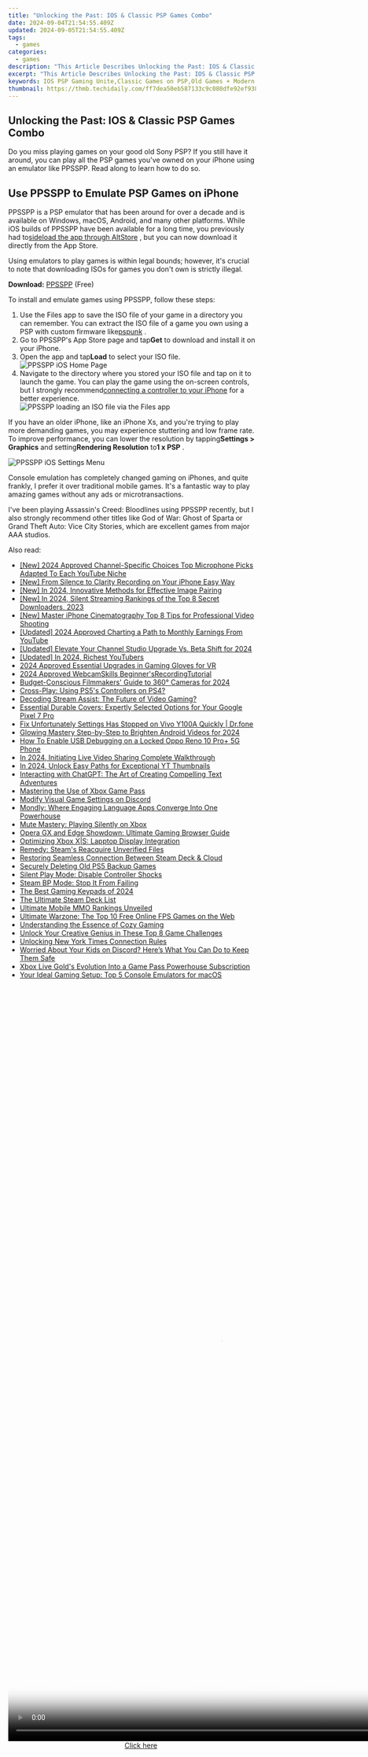 ```yaml
---
title: "Unlocking the Past: IOS & Classic PSP Games Combo"
date: 2024-09-04T21:54:55.409Z
updated: 2024-09-05T21:54:55.409Z
tags:
  - games
categories:
  - games
description: "This Article Describes Unlocking the Past: IOS & Classic PSP Games Combo"
excerpt: "This Article Describes Unlocking the Past: IOS & Classic PSP Games Combo"
keywords: IOS PSP Gaming Unite,Classic Games on PSP,Old Games + Modern Tech,PSP Legacy Gaming,IOS Compatibility with PSP,Vintage Games Revival,Combo IOS & PSP Games
thumbnail: https://thmb.techidaily.com/ff7dea50eb587133c9c080dfe92ef9382e6bba6eef0863a0474a1aae2b4b5f25.jpg
---
```


## Unlocking the Past: IOS & Classic PSP Games Combo

 Do you miss playing games on your good old Sony PSP? If you still have it around, you can play all the PSP games you've owned on your iPhone using an emulator like PPSSPP. Read along to learn how to do so.

## Use PPSSPP to Emulate PSP Games on iPhone

 PPSSPP is a PSP emulator that has been around for over a decade and is available on Windows, macOS, Android, and many other platforms. While iOS builds of PPSSPP have been available for a long time, you previously had to[sideload the app through AltStore](https://www.makeuseof.com/how-to-sideload-iphone-apps-without-jailbreak/) , but you can now download it directly from the App Store.

 Using emulators to play games is within legal bounds; however, it's crucial to note that downloading ISOs for games you don't own is strictly illegal.

**Download:** [PPSSPP](https://apps.apple.com/us/app/ppsspp-psp-emulator/id6496972903) (Free)

To install and emulate games using PPSSPP, follow these steps:

1. Use the Files app to save the ISO file of your game in a directory you can remember. You can extract the ISO file of a game you own using a PSP with custom firmware like[pspunk](https://www.pspunk.com/) .
2. Go to PPSSPP's App Store page and tap**Get** to download and install it on your iPhone.
3. Open the app and tap**Load** to select your ISO file.  
![PPSSPP iOS Home Page](https://static1.makeuseofimages.com/wordpress/wp-content/uploads/2024/05/ppsspp-ios-home-page.PNG)
4. Navigate to the directory where you stored your ISO file and tap on it to launch the game. You can play the game using the on-screen controls, but I strongly recommend[connecting a controller to your iPhone](https://www.makeuseof.com/how-to-connect-ps5-controller-to-phone/) for a better experience.  
![PPSSPP loading an ISO file via the Files app](https://static1.makeuseofimages.com/wordpress/wp-content/uploads/2024/05/ppsspp-loading-an-iso-file-via-the-files-app.PNG)

 If you have an older iPhone, like an iPhone Xs, and you're trying to play more demanding games, you may experience stuttering and low frame rate. To improve performance, you can lower the resolution by tapping**Settings > Graphics** and setting**Rendering Resolution** to**1 x PSP** .

![PPSSPP iOS Settings Menu](https://static1.makeuseofimages.com/wordpress/wp-content/uploads/2024/05/ppsspp-ios-settings-menu.PNG)

 Console emulation has completely changed gaming on iPhones, and quite frankly, I prefer it over traditional mobile games. It's a fantastic way to play amazing games without any ads or microtransactions.

 I've been playing Assassin's Creed: Bloodlines using PPSSPP recently, but I also strongly recommend other titles like God of War: Ghost of Sparta or Grand Theft Auto: Vice City Stories, which are excellent games from major AAA studios.


<ins class="adsbygoogle"
     style="display:block"
     data-ad-format="autorelaxed"
     data-ad-client="ca-pub-7571918770474297"
     data-ad-slot="1223367746"></ins>



<ins class="adsbygoogle"
     style="display:block"
     data-ad-client="ca-pub-7571918770474297"
     data-ad-slot="8358498916"
     data-ad-format="auto"
     data-full-width-responsive="true"></ins>

<span class="atpl-alsoreadstyle">Also read:</span>
<div><ul>
<li><a href="https://youtube-web.techidaily.com/024-approved-channel-specific-choices-top-microphone-picks-adapted-to-each-youtube-niche/"><u>[New] 2024 Approved  Channel-Specific Choices  Top Microphone Picks Adapted To Each YouTube Niche</u></a></li>
<li><a href="https://desktop-recording.techidaily.com/new-from-silence-to-clarity-recording-on-your-iphone-easy-way/"><u>[New] From Silence to Clarity  Recording on Your iPhone Easy Way</u></a></li>
<li><a href="https://fox-info.techidaily.com/new-in-2024-innovative-methods-for-effective-image-pairing/"><u>[New] In 2024, Innovative Methods for Effective Image Pairing</u></a></li>
<li><a href="https://facebook-clips.techidaily.com/new-in-2024-silent-streaming-rankings-of-the-top-8-secret-downloaders-2023/"><u>[New] In 2024, Silent Streaming  Rankings of the Top 8 Secret Downloaders, 2023</u></a></li>
<li><a href="https://extra-guidance.techidaily.com/new-master-iphone-cinematography-top-8-tips-for-professional-video-shooting/"><u>[New] Master iPhone Cinematography  Top 8 Tips for Professional Video Shooting</u></a></li>
<li><a href="https://facebook-video-share.techidaily.com/updated-2024-approved-charting-a-path-to-monthly-earnings-from-youtube/"><u>[Updated] 2024 Approved  Charting a Path to Monthly Earnings From YouTube</u></a></li>
<li><a href="https://facebook-video-share.techidaily.com/updated-elevate-your-channel-studio-upgrade-vs-beta-shift-for-2024/"><u>[Updated] Elevate Your Channel  Studio Upgrade Vs. Beta Shift for 2024</u></a></li>
<li><a href="https://youtube-sure.techidaily.com/ed-in-2024-richest-youtubers/"><u>[Updated] In 2024, Richest YouTubers</u></a></li>
<li><a href="https://fox-direct.techidaily.com/2024-approved-essential-upgrades-in-gaming-gloves-for-vr/"><u>2024 Approved  Essential Upgrades in Gaming Gloves for VR</u></a></li>
<li><a href="https://screen-video-capture.techidaily.com/2024-approved-webcamskills-beginnersrecordingtutorial/"><u>2024 Approved  WebcamSkills  Beginner'sRecordingTutorial</u></a></li>
<li><a href="https://extra-tips.techidaily.com/budget-conscious-filmmakers-guide-to-360-cameras-for-2024/"><u>Budget-Conscious Filmmakers' Guide to 360° Cameras for 2024</u></a></li>
<li><a href="https://games-able.techidaily.com/cross-play-using-ps5s-controllers-on-ps4/"><u>Cross-Play: Using PS5's Controllers on PS4?</u></a></li>
<li><a href="https://games-able.techidaily.com/decoding-stream-assist-the-future-of-video-gaming/"><u>Decoding Stream Assist: The Future of Video Gaming?</u></a></li>
<li><a href="https://buynow-info.techidaily.com/essential-durable-covers-expertly-selected-options-for-your-google-pixel-7-pro/"><u>Essential Durable Covers: Expertly Selected Options for Your Google Pixel 7 Pro</u></a></li>
<li><a href="https://howto.techidaily.com/fix-unfortunately-settings-has-stopped-on-vivo-y100a-quickly-drfone-by-drfone-fix-android-problems-fix-android-problems/"><u>Fix Unfortunately Settings Has Stopped on Vivo Y100A Quickly | Dr.fone</u></a></li>
<li><a href="https://some-techniques.techidaily.com/glowing-mastery-step-by-step-to-brighten-android-videos-for-2024/"><u>Glowing Mastery  Step-by-Step to Brighten Android Videos for 2024</u></a></li>
<li><a href="https://easy-unlock-android.techidaily.com/how-to-enable-usb-debugging-on-a-locked-oppo-reno-10-proplus-5g-phone-by-drfone-android/"><u>How To Enable USB Debugging on a Locked Oppo Reno 10 Pro+ 5G Phone</u></a></li>
<li><a href="https://some-knowledge.techidaily.com/in-2024-initiating-live-video-sharing-complete-walkthrough/"><u>In 2024, Initiating Live Video Sharing  Complete Walkthrough</u></a></li>
<li><a href="https://youtube-zero.techidaily.com/24-unlock-easy-paths-for-exceptional-yt-thumbnails/"><u>In 2024, Unlock Easy Paths for Exceptional YT Thumbnails</u></a></li>
<li><a href="https://games-able.techidaily.com/interacting-with-chatgpt-the-art-of-creating-compelling-text-adventures/"><u>Interacting with ChatGPT: The Art of Creating Compelling Text Adventures</u></a></li>
<li><a href="https://games-able.techidaily.com/mastering-the-use-of-xbox-game-pass/"><u>Mastering the Use of Xbox Game Pass</u></a></li>
<li><a href="https://games-able.techidaily.com/modify-visual-game-settings-on-discord/"><u>Modify Visual Game Settings on Discord</u></a></li>
<li><a href="https://mondly-stories.techidaily.com/mondly-where-engaging-language-apps-converge-into-one-powerhouse/"><u>Mondly: Where Engaging Language Apps Converge Into One Powerhouse</u></a></li>
<li><a href="https://games-able.techidaily.com/mute-mastery-playing-silently-on-xbox/"><u>Mute Mastery: Playing Silently on Xbox</u></a></li>
<li><a href="https://games-able.techidaily.com/opera-gx-and-edge-showdown-ultimate-gaming-browser-guide/"><u>Opera GX and Edge Showdown: Ultimate Gaming Browser Guide</u></a></li>
<li><a href="https://games-able.techidaily.com/optimizing-xbox-xs-lapptop-display-integration/"><u>Optimizing Xbox X|S: Lapptop Display Integration</u></a></li>
<li><a href="https://games-able.techidaily.com/remedy-steams-reacquire-unverified-files/"><u>Remedy: Steam's Reacquire Unverified Files</u></a></li>
<li><a href="https://games-able.techidaily.com/restoring-seamless-connection-between-steam-deck-and-cloud/"><u>Restoring Seamless Connection Between Steam Deck & Cloud</u></a></li>
<li><a href="https://games-able.techidaily.com/securely-deleting-old-ps5-backup-games/"><u>Securely Deleting Old PS5 Backup Games</u></a></li>
<li><a href="https://games-able.techidaily.com/silent-play-mode-disable-controller-shocks/"><u>Silent Play Mode: Disable Controller Shocks</u></a></li>
<li><a href="https://games-able.techidaily.com/steam-bp-mode-stop-it-from-failing/"><u>Steam BP Mode: Stop It From Failing</u></a></li>
<li><a href="https://games-able.techidaily.com/the-best-gaming-keypads-of-2024/"><u>The Best Gaming Keypads of 2024</u></a></li>
<li><a href="https://games-able.techidaily.com/the-ultimate-steam-deck-list/"><u>The Ultimate Steam Deck List</u></a></li>
<li><a href="https://games-able.techidaily.com/ultimate-mobile-mmo-rankings-unveiled/"><u>Ultimate Mobile MMO Rankings Unveiled</u></a></li>
<li><a href="https://games-able.techidaily.com/ultimate-warzone-the-top-10-free-online-fps-games-on-the-web/"><u>Ultimate Warzone: The Top 10 Free Online FPS Games on the Web</u></a></li>
<li><a href="https://games-able.techidaily.com/understanding-the-essence-of-cozy-gaming/"><u>Understanding the Essence of Cozy Gaming</u></a></li>
<li><a href="https://games-able.techidaily.com/unlock-your-creative-genius-in-these-top-8-game-challenges/"><u>Unlock Your Creative Genius in These Top 8 Game Challenges</u></a></li>
<li><a href="https://games-able.techidaily.com/unlocking-new-york-times-connection-rules/"><u>Unlocking New York Times Connection Rules</u></a></li>
<li><a href="https://games-able.techidaily.com/worried-about-your-kids-on-discord-heres-what-you-can-do-to-keep-them-safe/"><u>Worried About Your Kids on Discord? Here’s What You Can Do to Keep Them Safe</u></a></li>
<li><a href="https://games-able.techidaily.com/xbox-live-golds-evolution-into-a-game-pass-powerhouse-subscription/"><u>Xbox Live Gold's Evolution Into a Game Pass Powerhouse Subscription</u></a></li>
<li><a href="https://games-able.techidaily.com/your-ideal-gaming-setup-top-5-console-emulators-for-macos/"><u>Your Ideal Gaming Setup: Top 5 Console Emulators for macOS</u></a></li>
</ul></div>

<!-- affiliate ads begin -->
<span id="1531879">
					<video width="864" height="1536" style="cursor:pointer"
           poster="//a.impactradius-go.com/display-clicktoplayimage/1531879.png"
           onclick="if(!this.playClicked){this.play();this.setAttribute('controls',true);this.playClicked=true;}">
	   <source src="//a.impactradius-go.com/display-ad/16446-1531879">
	   <img src="//a.impactradius-go.com/display-clicktoplayimage/1531879.png" style="border: none; height: 100%; width: 100%; object-fit: contain">
	</video>
	<div style="width:540px;text-align:center"><a href="javascript:window.open(decodeURIComponent('https%3A%2F%2Flaganoo.pxf.io%2Fc%2F5597632%2F1531879%2F16446'), '_blank');void(0);">Click here</a></div>
</span>
<img height="0" width="0" src="https://imp.pxf.io/i/5597632/1531879/16446" style="position:absolute;visibility:hidden;" border="0" />
<!-- affiliate ads end -->